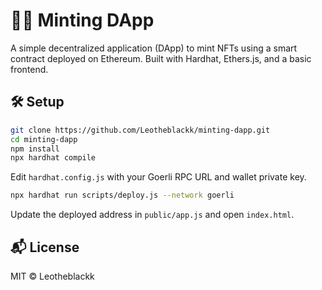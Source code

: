# 🧙‍♂️ Minting DApp

A simple decentralized application (DApp) to mint NFTs using a smart contract deployed on Ethereum. Built with Hardhat, Ethers.js, and a basic frontend.

## 🛠 Setup

```bash
git clone https://github.com/Leotheblackk/minting-dapp.git
cd minting-dapp
npm install
npx hardhat compile
```

Edit `hardhat.config.js` with your Goerli RPC URL and wallet private key.

```bash
npx hardhat run scripts/deploy.js --network goerli
```

Update the deployed address in `public/app.js` and open `index.html`.

## 📬 License

MIT © Leotheblackk
